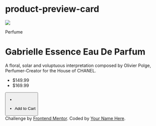 # product-preview-card
<!DOCTYPE html>
<html lang="en">
<head>
  <meta charset="UTF-8">
  <meta name="viewport" content="width=device-width, initial-scale=1.0"> <!-- displays site properly based on user's device -->

  <link rel="icon" type="image/png" sizes="32x32" href="./images/favicon-32x32.png">
  <link rel="stylesheet" href="ppcstyle.css">
  <script src="https://kit.fontawesome.com/fc657c46b8.js" crossorigin="anonymous"></script>
  
  <title>Frontend Mentor | Product preview card component</title>
</head>
<body>
  <div class="grimage">
   <div class="gridone">
     <img src="D:/product-preview-card-component-main/product-preview-card-component-main/images/image-product-desktop.jpg">
   </div>
   <div class="gridtwo">
     <p class="first">Perfume</p>
     <h1 class="second">Gabrielle Essence Eau De Parfum</h1>
     <p class="third">A floral, solar and voluptuous interpretation composed by Olivier Polge, 
     Perfumer-Creator for the House of CHANEL.</p>
     <ul class="list">
       <li class="fourth">$149.99</li>
       <li class="fifth">$169.99</li>
     </ul>
     <button class="button">
       <ul class="butt">
         <li><i class="fa fa-cart-shopping"></i></li>
         <li><p>Add to Cart</p></li>
    </button>
   </div>
  </div>
  <div class="attribution">
    Challenge by <a href="https://www.frontendmentor.io?ref=challenge" target="_blank">Frontend Mentor</a>. 
    Coded by <a href="#">Your Name Here</a>.
  </div>
</body>
</html>
